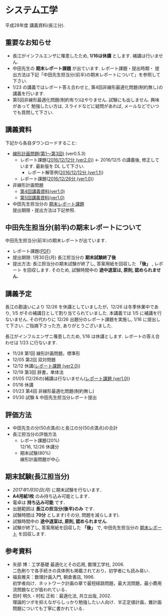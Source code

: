 # システム工学
平成28年度 講義資料(長江分). 

## 重要なお知らせ
- 長江がインフルエンザに罹患したため, **1/16は休講** とします. 補講は行いません.
- 中田先生の **期末レポート課題** が出ています. レポート課題・提出時期・
  提出方法は下記「中田先生担当分(前半)の期末レポートについて」を参照して下さい.
- 1/23 の講義ではレポート答え合わせと, 第4回非線形最適化問題(制約無し)の講義を行います.
- 第5回非線形最適化問題(制約有り)はやりません. 試験にも出しません. 興味があって
  勉強したい方は, スライドなどに疑問があれば, メールなどでいつでも質問して下さい.

## 講義資料
下記から各自ダウンロードすること:

- [線形計画問題(第1〜第3回)](https://bitbucket.org/nagae/linearprogramming/raw/132c42febf70d593d65bc1cfcedbb3e3d0c1bb70/doc/LP.pdf) (ver0.5.3)
  - レポート課題([2016/12/12分 (ver2.0)](2016/report/161212/161212report.pdf))
  ← 2016/12/5 の講義後, 修正しています. 最新版を DL して下さい.
      - レポート解答例([2016/12/12分 (ver1.1)](2016/report/161212/161212answer.pdf))
  - レポート課題([2016/12/26分 (ver1.0)](2016/report/161226/161226report.pdf))
- 非線形計画問題
  - [第4回講義資料(ver1.0)](2016/slide/System_Engineering-chap4-ver1_0.pdf)
  - [第5回講義資料(ver1.0)](2016/slide/System_Engineering-chap5-ver1_0.pdf)
- 中田先生担当分の
  [期末レポート課題](2016/report/final_report-Nakata/2017System_Engineering-final_report-Nakata.pdf)  
  提出期限・提出方法は下記参照.

## 中田先生担当分(前半)の期末レポートについて
中田先生担当分(前半)の期末レポートが出ています．
- レポート課題([PDF](2016/report/final_report-Nakata/2017System_Engineering-final_report-Nakata.pdf))
- 提出期限: 1月30日(月) 長江担当分の **期末試験終了後**
- 提出方法: 長江担当分の期末試験が終了し, 答案用紙を回収した **「後」** , レポート
  を回収します. そのため, 試験時間中の **途中退室は, 原則, 認められません.**

## 講義予定
長江の勘違いにより 12/26 を休講としていましたが，12/26 は冬季休業中であり,
1/5 がその補講日として割り当てられていました.
本講義では 1/5 に補講を行ないません. 
その代わりに 12/26 出題分のレポート課題を実施し, 1/16 に提出して下さい.
ご指摘下さった方, ありがとうございました.

長江がインフルエンザニ罹患したため, 1/16 は休講とします. レポートの答え合わせは
1/23 に行ないます. 

- 11/28 第1回 線形計画問題，標準形
- 12/05 第2回 双対問題
- 12/12 休講([レポート課題 (ver2.0)](2016/report/161212/161212report.pdf))
- 12/19 第3回 辞書，単体法
- 01/05 (12/26の)補講は行ないません([レポート課題 (ver1.0)](2016/report/161226/161226report.pdf))
- 01/16 休講
- 01/23 第4回 非線形最適化問題(制約無し)
- 01/30 試験 & 中田先生担当分レポート提出

## 評価方法

- 中田先生の分(50点満点)と長江の分(50点満点)の合計
- 長江担当分の評価方法
  - レポート課題(20%)  
	12/16, 12/26 休講分
  - 期末試験(80%)  
	線形計画問題が中心
 
## 期末試験(長江担当分)

- *2017年1月30日(月)* に期末試験を行ないます．
- **A4用紙1枚** のみ持ち込み可能とします．
- 電卓は **持ち込み可能** です．
- 出題範囲は **長江の担当分(後半)のみ** です.
- 試験時間は **70分** とします(その分, 問題を減らします).
- 試験時間中の **途中退室は, 原則, 認められません**.
- 試験が終了し, 答案用紙を回収した **「後」** で, 中田先生担当分の
  [期末レポート](2016/report/final_report-Nakata/2017System_Engineering-final_report-Nakata.pdf)
  を回収します.

## 参考資料

- 矢部 博：工学基礎 最適化とその応用, 数理工学社, 2006.   
	二色刷りで各手続きの具体例も掲載されており，初学者にも読み易い．
- 福島雅夫：数理計画入門, 朝倉書店, 1996.   
	初学者向け．ネットワーク計画の章で最短経路問題，最大流問題，最小費用流問題などが扱われている．
- 田村 明久・村松 正和：最適化法, 共立出版, 2002.   
	理論的ツボを抑えながらしっかり勉強したい人向け．半正定値計画，錐計画問題についても丁寧に書かれている．
